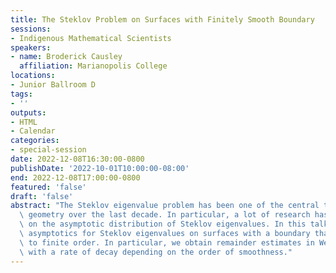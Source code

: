 ```yaml
---
title: The Steklov Problem on Surfaces with Finitely Smooth Boundary
sessions:
- Indigenous Mathematical Scientists
speakers:
- name: Broderick Causley
  affiliation: Marianopolis College
locations:
- Junior Ballroom D
tags:
- ''
outputs:
- HTML
- Calendar
categories:
- special-session
date: 2022-12-08T16:30:00-0800
publishDate: '2022-10-01T10:00:00-08:00'
end: 2022-12-08T17:00:00-0800
featured: 'false'
draft: 'false'
abstract: "The Steklov eigenvalue problem has been one of the central topics in spectral\
  \ geometry over the last decade. In particular, a lot of research has been focused\
  \ on the asymptotic distribution of Steklov eigenvalues. In this talk, we investigate\
  \ asymptotics for Steklov eigenvalues on surfaces with a boundary that is only smooth\
  \ to finite order. In particular, we obtain remainder estimates in Weyl\u2019s law\
  \ with a rate of decay depending on the order of smoothness."
---
```

